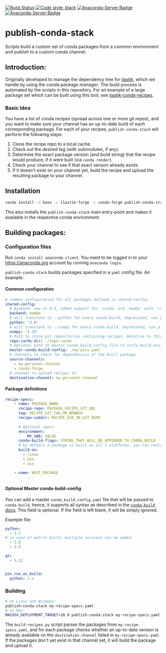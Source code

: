 [![Build Status](https://travis-ci.org/ilastik/publish-conda-stack.svg?branch=master)](https://travis-ci.org/ilastik/publish-conda-stack)
[![Code style: black](https://img.shields.io/badge/code%20style-black-000000.svg)](https://github.com/ambv/black)
[![Anaconda-Server Badge](https://anaconda.org/ilastik-forge/publish-conda-stack/badges/version.svg)](https://anaconda.org/ilastik-forge/publish-conda-stack)
[![Anaconda-Server Badge](https://anaconda.org/ilastik-forge/publish-conda-stack/badges/latest_release_date.svg)](https://anaconda.org/ilastik-forge/publish-conda-stack)

# publish-conda-stack

Scripts build a custom set of conda packages from a common environment and publish to a custom conda channel.

## Introduction:

Originally developed to manage the dependency tree for [ilastik](https://ilastik.org), which we handle by using the _conda package manager_.
The build process is automated by the scripts in this repository.  For an example of a large package set which can be built using this tool, see [ilastik-conda-recipes](https://github.com/ilastik/ilastik-conda-recipes).

### Basic Idea

You have a list of conda recipes (spread across one or more git repos), and you want to make sure your channel has an up-to-date build of each corresponding package.  For each of your recipes, `publish-conda-stack` will perform the following steps:


  1. Clone the recipe repo to a local cache.
  2. Check out the desired tag (with submodules, if any).
  3. Determine the exact package version (and build string) that the recipe would produce, if it were built (via `conda render`).
  4. Check your channel to see if that exact version already exists.
  5. If it doesn't exist on your channel yet, build the recipe and upload the resulting package to your channel.


## Installation

```bash
conda install -n base -c ilastik-forge -c conda-forge publish-conda-stack
```

This also installs the `publish-conda-stack` main entry-point and makes it available in the respective conda environment.

## Building packages:

### Configuration files

Run `conda install anaconda-client`. You need to be logged in to your https://anaconda.org account by running `anaconda login`.

`publish-conda-stack` builds packages specified in a `yaml` config file. An example:

#### Common configuration

```yaml
# common configuration for all packages defined in shared-config:
shared-config:
  # backend: new in 0.4, added support for `conda` and `mamba` with `conda` being the default
  backend: mamba
  # will translate to --python for every conda-build, deprecated, use pin-file
  python: '3.6'
  # will translate to --numpy for every conda-build, deprecated, use pin-file
  numpy: '1.13'
  # Path to store git repositories containing recipes. Relative to this yaml file's directory.
  repo-cache-dir: ./repo-cache
  # Optional path to master conda_build_config file to unify build-environment and package pins across recipes
  master-conda-build-config: ./my-pins.yaml
  # Channels to check for dependencies of the built package
  source-channels:
    - my-personal-channel
    - conda-forge
  # channel to upload recipes to
  destination-channel: my-personal-channel
```

#### Package definitions

```yaml
recipe-specs:
    - name: PACKAGE_NAME
      recipe-repo: PACKAGE_RECIPE_GIT_URL
      tag: RECIPE_GIT_TAG_OR_BRANCH
      recipe-subdir: RECIPE_DIR_IN_GIT_REPO
      
      # Optional specs
      environment:
          MY_VAR: VALUE
      conda-build-flags: STRING_THAT_WILL_BE_APPENDED_TO_CONDA_BUILD
      # by default a package is built on all 3 platforms, you can restrict that by specifying the following
      build-on:
        - linux
        - win
        - osx

    - name: NEXT_PACKAGE
          ...
```

#### Optional Master conda-build-config

You can add a master `conda_build_config.yaml` file that will be passed to `conda-build`, hence, it supports all syntax as described in the [`conda-build` docs](https://docs.conda.io/projects/conda-build/en/latest/source/variants.html).
This field is optional.
If the field is left blank, it will be simply ignored.

Example file:

```yaml
python:
  - 3.7
# in case of matrix build, multiple versions can be added
  - 3.8
  - 3.9

qt:
  - 5.12


pin_run_as_build:
  python: x.x
```

### Building

```bash
# on Linux and Windows:
publish-conda-stack my-recipe-specs.yaml
# on Mac:
MACOSX_DEPLOYMENT_TARGET=10.9 publish-conda-stack my-recipe-specs.yaml
```

The `build-recipes.py` script parses the packages from `my-recipe-specs.yaml`, and for each package checks whether an up-to-date version is already available on the `destination-channel` listed in `my-recipe-specs.yaml`.  If the packages don't yet exist in that channel set, it will build the package and upload it.
